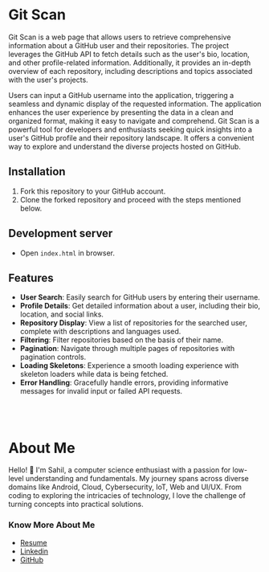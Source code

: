 # Git Scan
Git Scan is a web page that allows users to retrieve comprehensive information about a GitHub user and their repositories. The project leverages the GitHub API to fetch details such as the user's bio, location, and other profile-related information. Additionally, it provides an in-depth overview of each repository, including descriptions and topics associated with the user's projects.

Users can input a GitHub username into the application, triggering a seamless and dynamic display of the requested information. The application enhances the user experience by presenting the data in a clean and organized format, making it easy to navigate and comprehend. Git Scan is a powerful tool for developers and enthusiasts seeking quick insights into a user's GitHub profile and their repository landscape. It offers a convenient way to explore and understand the diverse projects hosted on GitHub.

## Installation

1. Fork this repository to your GitHub account.
2. Clone the forked repository and proceed with the steps mentioned below.

## Development server
- Open `index.html` in browser.

## Features

- **User Search**: Easily search for GitHub users by entering their username.
- **Profile Details**: Get detailed information about a user, including their bio, location, and social links.
- **Repository Display**: View a list of repositories for the searched user, complete with descriptions and languages used.
- **Filtering**: Filter repositories based on the basis of their name.
- **Pagination**: Navigate through multiple pages of repositories with pagination controls.
- **Loading Skeletons**: Experience a smooth loading experience with skeleton loaders while data is being fetched.
- **Error Handling**: Gracefully handle errors, providing informative messages for invalid input or failed API requests.

<br></br>
# About Me

Hello! 👋 I'm Sahil, a computer science enthusiast with a passion for low-level understanding and fundamentals. My journey spans across diverse domains like Android, Cloud, Cybersecurity, IoT, Web and UI/UX. From coding to exploring the intricacies of technology, I love the challenge of turning concepts into practical solutions. 

### Know More About Me

- [Resume](https://drive.google.com/drive/folders/1B199gG2kvLzAQXVJkyNJSvkWBlOCzwuE?usp=drive_link)
- [Linkedin](https://www.linkedin.com/in/sahilkamate03/)
- [GitHub](https://github.com/sahilkamate03)